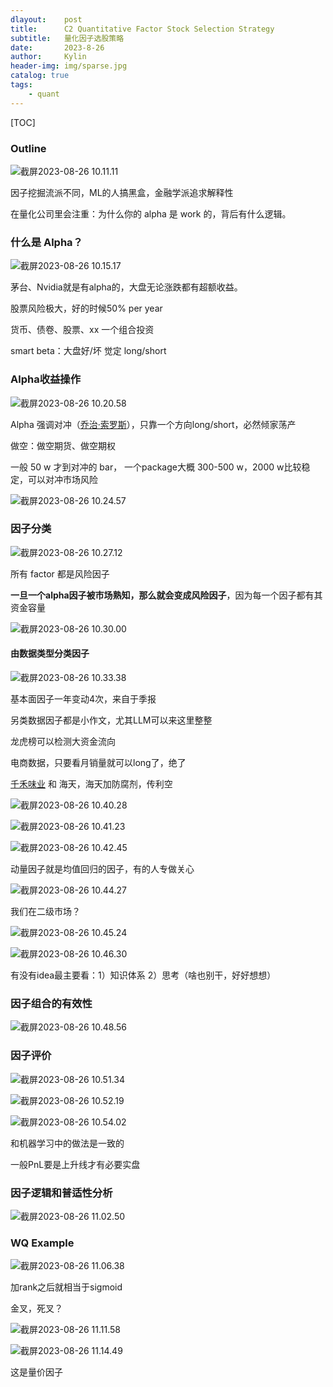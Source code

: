 ```yaml
---
dlayout:    post
title:      C2 Quantitative Factor Stock Selection Strategy
subtitle:   量化因子选股策略
date:       2023-8-26
author:     Kylin
header-img: img/sparse.jpg
catalog: true
tags:
    - quant
---
```




[TOC]

### Outline

![截屏2023-08-26 10.11.11](http://kylinhub.oss-cn-shanghai.aliyuncs.com/uPic/%E6%88%AA%E5%B1%8F2023-08-26%2010.11.11.png)



因子挖掘流派不同，ML的人搞黑盒，金融学派追求解释性

在量化公司里会注重：为什么你的 alpha 是 work 的，背后有什么逻辑。



### 什么是 Alpha？

![截屏2023-08-26 10.15.17](http://kylinhub.oss-cn-shanghai.aliyuncs.com/uPic/%E6%88%AA%E5%B1%8F2023-08-26%2010.15.17.png)

茅台、Nvidia就是有alpha的，大盘无论涨跌都有超额收益。

股票风险极大，好的时候50% per year

货币、债卷、股票、xx 一个组合投资

smart beta：大盘好/坏 觉定 long/short



### Alpha收益操作

![截屏2023-08-26 10.20.58](http://kylinhub.oss-cn-shanghai.aliyuncs.com/uPic/%E6%88%AA%E5%B1%8F2023-08-26%2010.20.58.png)

Alpha 强调对冲（[乔治·索罗斯](https://wuu.wikipedia.org/wiki/乔治·索罗斯)），只靠一个方向long/short，必然倾家荡产

做空：做空期货、做空期权

一般 50 w 才到对冲的 bar， 一个package大概 300-500 w，2000 w比较稳定，可以对冲市场风险

![截屏2023-08-26 10.24.57](http://kylinhub.oss-cn-shanghai.aliyuncs.com/uPic/%E6%88%AA%E5%B1%8F2023-08-26%2010.24.57.png)



### 因子分类

![截屏2023-08-26 10.27.12](http://kylinhub.oss-cn-shanghai.aliyuncs.com/uPic/%E6%88%AA%E5%B1%8F2023-08-26%2010.27.12.png)

所有 factor 都是风险因子



**一旦一个alpha因子被市场熟知，那么就会变成风险因子**，因为每一个因子都有其资金容量

![截屏2023-08-26 10.30.00](http://kylinhub.oss-cn-shanghai.aliyuncs.com/uPic/%E6%88%AA%E5%B1%8F2023-08-26%2010.30.00.png)

#### 由数据类型分类因子

![截屏2023-08-26 10.33.38](http://kylinhub.oss-cn-shanghai.aliyuncs.com/uPic/%E6%88%AA%E5%B1%8F2023-08-26%2010.33.38.png)

基本面因子一年变动4次，来自于季报

另类数据因子都是小作文，尤其LLM可以来这里整整

龙虎榜可以检测大资金流向

电商数据，只要看月销量就可以long了，绝了

[千禾味业](https://xueqiu.com/6019523019/163304276) 和  海天，海天加防腐剂，传利空



![截屏2023-08-26 10.40.28](http://kylinhub.oss-cn-shanghai.aliyuncs.com/uPic/%E6%88%AA%E5%B1%8F2023-08-26%2010.40.28.png)



![截屏2023-08-26 10.41.23](http://kylinhub.oss-cn-shanghai.aliyuncs.com/uPic/%E6%88%AA%E5%B1%8F2023-08-26%2010.41.23.png)



![截屏2023-08-26 10.42.45](http://kylinhub.oss-cn-shanghai.aliyuncs.com/uPic/%E6%88%AA%E5%B1%8F2023-08-26%2010.42.45.png)

动量因子就是均值回归的因子，有的人专做关心



![截屏2023-08-26 10.44.27](http://kylinhub.oss-cn-shanghai.aliyuncs.com/uPic/%E6%88%AA%E5%B1%8F2023-08-26%2010.44.27.png)

我们在二级市场？



![截屏2023-08-26 10.45.24](http://kylinhub.oss-cn-shanghai.aliyuncs.com/uPic/%E6%88%AA%E5%B1%8F2023-08-26%2010.45.24.png)



![截屏2023-08-26 10.46.30](http://kylinhub.oss-cn-shanghai.aliyuncs.com/uPic/%E6%88%AA%E5%B1%8F2023-08-26%2010.46.30.png)



有没有idea最主要看：1）知识体系 2）思考（啥也别干，好好想想）



### 因子组合的有效性

![截屏2023-08-26 10.48.56](http://kylinhub.oss-cn-shanghai.aliyuncs.com/uPic/%E6%88%AA%E5%B1%8F2023-08-26%2010.48.56.png)



### 因子评价

![截屏2023-08-26 10.51.34](http://kylinhub.oss-cn-shanghai.aliyuncs.com/uPic/%E6%88%AA%E5%B1%8F2023-08-26%2010.51.34.png)

![截屏2023-08-26 10.52.19](http://kylinhub.oss-cn-shanghai.aliyuncs.com/uPic/%E6%88%AA%E5%B1%8F2023-08-26%2010.52.19.png)



![截屏2023-08-26 10.54.02](http://kylinhub.oss-cn-shanghai.aliyuncs.com/uPic/%E6%88%AA%E5%B1%8F2023-08-26%2010.54.02.png)

和机器学习中的做法是一致的

一般PnL要是上升线才有必要实盘



### 因子逻辑和普适性分析

![截屏2023-08-26 11.02.50](http://kylinhub.oss-cn-shanghai.aliyuncs.com/uPic/%E6%88%AA%E5%B1%8F2023-08-26%2011.02.50.png)



### WQ Example

![截屏2023-08-26 11.06.38](http://kylinhub.oss-cn-shanghai.aliyuncs.com/uPic/%E6%88%AA%E5%B1%8F2023-08-26%2011.06.38.png)

加rank之后就相当于sigmoid

金叉，死叉？



![截屏2023-08-26 11.11.58](http://kylinhub.oss-cn-shanghai.aliyuncs.com/uPic/%E6%88%AA%E5%B1%8F2023-08-26%2011.11.58.png)



![截屏2023-08-26 11.14.49](http://kylinhub.oss-cn-shanghai.aliyuncs.com/uPic/%E6%88%AA%E5%B1%8F2023-08-26%2011.14.49.png)

这是量价因子
